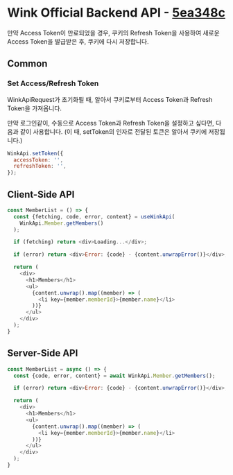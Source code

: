 # Wink Official Backend API - [5ea348c](https://github.com/KMU-WINK/wink-official-backend/tree/5ea348c50daff532b7f9f3350d0b16fa3b4fbaf2)

만약 Access Token이 만료되었을 경우, 쿠키의 Refresh Token을 사용하여 새로운 Access Token을 발급받은 후, 쿠키에 다시 저장합니다.

## Common

### Set Access/Refresh Token

WinkApiRequest가 초기화될 때, 알아서 쿠키로부터 Access Token과 Refresh Token을 가져옵니다.

만약 로그인같이, 수동으로 Access Token과 Refresh Token을 설정하고 싶다면, 다음과 같이 사용합니다.
(이 때, setToken의 인자로 전달된 토큰은 알아서 쿠키에 저장됩니다.)

```javascript
WinkApi.setToken({
  accessToken: '',
  refreshToken: '',
});
```

## Client-Side API

```javascript
const MemberList = () => {
  const {fetching, code, error, content} = useWinkApi(
    WinkApi.Member.getMembers()
  );

  if (fetching) return <div>Loading...</div>;

  if (error) return <div>Error: {code} - {content.unwrapError()}</div>;

  return (
    <div>
      <h1>Members</h1>
      <ul>
        {content.unwrap().map((member) => (
          <li key={member.memberId}>{member.name}</li>
        ))}
      </ul>
    </div>
  );
}
```

## Server-Side API

```javascript
const MemberList = async () => {
  const {code, error, content} = await WinkApi.Member.getMembers();

  if (error) return <div>Error: {code} - {content.unwrapError()}</div>;

  return (
    <div>
      <h1>Members</h1>
      <ul>
        {content.unwrap().map((member) => (
          <li key={member.memberId}>{member.name}</li>
        ))}
      </ul>
    </div>
  );
}
```
